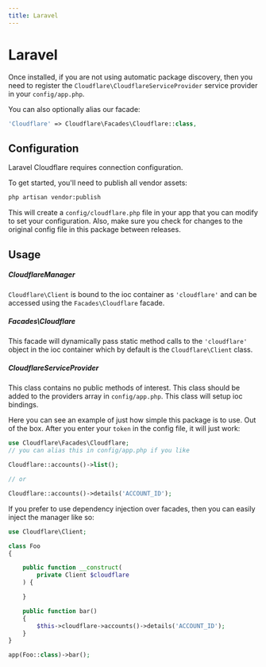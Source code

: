 ```yaml
---
title: Laravel
---
```


# Laravel

Once installed, if you are not using automatic package discovery, then you need to register the `Cloudflare\CloudflareServiceProvider` service provider in your `config/app.php`.

You can also optionally alias our facade:

```php [php]
'Cloudflare' => Cloudflare\Facades\Cloudflare::class,
```

## Configuration

Laravel Cloudflare requires connection configuration.

To get started, you'll need to publish all vendor assets:

```bash [bash]
php artisan vendor:publish
```

This will create a `config/cloudflare.php` file in your app that you can modify to set your configuration. Also, make sure you check for changes to the original config file in this package between releases.

## Usage

##### CloudflareManager

`Cloudflare\Client` is bound to the ioc container as `'cloudflare'` and can be accessed using the `Facades\Cloudflare` facade.

##### Facades\Cloudflare

This facade will dynamically pass static method calls to the `'cloudflare'` object in the ioc container which by default is the `Cloudflare\Client` class.

##### CloudflareServiceProvider

This class contains no public methods of interest. This class should be added to the providers array in `config/app.php`. This class will setup ioc bindings.

Here you can see an example of just how simple this package is to use. Out of the box. After you enter your `token` in the config file, it will just work:

```php [php]
use Cloudflare\Facades\Cloudflare;
// you can alias this in config/app.php if you like

Cloudflare::accounts()->list();

// or

Cloudflare::accounts()->details('ACCOUNT_ID');
```

If you prefer to use dependency injection over facades, then you can easily inject the manager like so:

```php [php]
use Cloudflare\Client;

class Foo
{

    public function __construct(
        private Client $cloudflare
    ) {

    }

    public function bar()
    {
        $this->cloudflare->accounts()->details('ACCOUNT_ID');
    }
}

app(Foo::class)->bar();
```